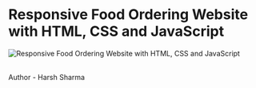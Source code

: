 # Responsive Food Ordering Website with HTML, CSS and JavaScript

![Responsive Food Ordering Website with HTML, CSS and JavaScript](https://raw.githubusercontent.com/wpcodevo/LC-24-deliveroo/setup/Delivery%20responsive%20website.jpg "Responsive Food Ordering Website with HTML, CSS and JavaScript")

<br>
Author - Harsh Sharma
